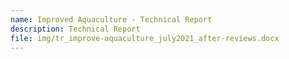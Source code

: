 ```yaml
---
name: Improved Aquaculture - Technical Report
description: Technical Report
file: img/tr_improve-aquaculture_july2021_after-reviews.docx
---
```

